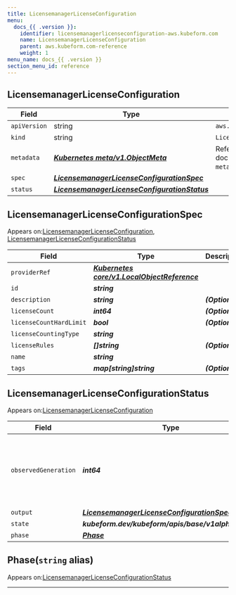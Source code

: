 ```yaml
---
title: LicensemanagerLicenseConfiguration
menu:
  docs_{{ .version }}:
    identifier: licensemanagerlicenseconfiguration-aws.kubeform.com
    name: LicensemanagerLicenseConfiguration
    parent: aws.kubeform.com-reference
    weight: 1
menu_name: docs_{{ .version }}
section_menu_id: reference
---
```


## LicensemanagerLicenseConfiguration
| Field | Type | Description |
| ------ | ----- | ----------- |
| `apiVersion` | string | `aws.kubeform.com/v1alpha1` |
|    `kind` | string | `LicensemanagerLicenseConfiguration` |
| `metadata` | ***[Kubernetes meta/v1.ObjectMeta](https://kubernetes.io/docs/reference/generated/kubernetes-api/v1.13/#objectmeta-v1-meta)***|Refer to the Kubernetes API documentation for the fields of the `metadata` field.|
| `spec` | ***[LicensemanagerLicenseConfigurationSpec](#licensemanagerlicenseconfigurationspec)***||
| `status` | ***[LicensemanagerLicenseConfigurationStatus](#licensemanagerlicenseconfigurationstatus)***||
## LicensemanagerLicenseConfigurationSpec

Appears on:[LicensemanagerLicenseConfiguration](#licensemanagerlicenseconfiguration), [LicensemanagerLicenseConfigurationStatus](#licensemanagerlicenseconfigurationstatus)

| Field | Type | Description |
| ------ | ----- | ----------- |
| `providerRef` | ***[Kubernetes core/v1.LocalObjectReference](https://kubernetes.io/docs/reference/generated/kubernetes-api/v1.13/#localobjectreference-v1-core)***||
| `id` | ***string***||
| `description` | ***string***| ***(Optional)*** |
| `licenseCount` | ***int64***| ***(Optional)*** |
| `licenseCountHardLimit` | ***bool***| ***(Optional)*** |
| `licenseCountingType` | ***string***||
| `licenseRules` | ***[]string***| ***(Optional)*** |
| `name` | ***string***||
| `tags` | ***map[string]string***| ***(Optional)*** |
## LicensemanagerLicenseConfigurationStatus

Appears on:[LicensemanagerLicenseConfiguration](#licensemanagerlicenseconfiguration)

| Field | Type | Description |
| ------ | ----- | ----------- |
| `observedGeneration` | ***int64***| ***(Optional)*** Resource generation, which is updated on mutation by the API Server.|
| `output` | ***[LicensemanagerLicenseConfigurationSpec](#licensemanagerlicenseconfigurationspec)***| ***(Optional)*** |
| `state` | ***kubeform.dev/kubeform/apis/base/v1alpha1.State***| ***(Optional)*** |
| `phase` | ***[Phase](#phase)***| ***(Optional)*** |
## Phase(`string` alias)

Appears on:[LicensemanagerLicenseConfigurationStatus](#licensemanagerlicenseconfigurationstatus)

---
